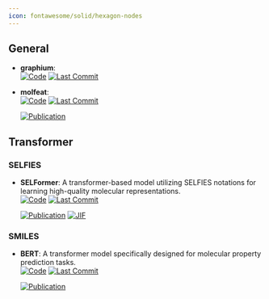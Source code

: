 ```yaml
---
icon: fontawesome/solid/hexagon-nodes
---
```



## **General**


- **graphium**:   
    [![Code](https://img.shields.io/github/stars/datamol-io/graphium?style=for-the-badge&logo=github)](https://github.com/datamol-io/graphium) 
    [![Last Commit](https://img.shields.io/github/last-commit/datamol-io/graphium?style=for-the-badge&logo=github)](https://github.com/datamol-io/graphium) 




- **molfeat**:   
    [![Code](https://img.shields.io/github/stars/datamol-io/molfeat?style=for-the-badge&logo=github)](https://github.com/datamol-io/molfeat) 
    [![Last Commit](https://img.shields.io/github/last-commit/datamol-io/molfeat?style=for-the-badge&logo=github)](https://github.com/datamol-io/molfeat) 

    [![Publication](https://img.shields.io/badge/Publication-Citations:0-blue?style=for-the-badge&logo=bookstack)](None) 


## **Transformer**

### **SELFIES**

- **SELFormer**: A transformer-based model utilizing SELFIES notations for learning high-quality molecular representations.  
    [![Code](https://img.shields.io/github/stars/HUBioDataLab/SELFormer?style=for-the-badge&logo=github)](https://github.com/HUBioDataLab/SELFormer) 
    [![Last Commit](https://img.shields.io/github/last-commit/HUBioDataLab/SELFormer?style=for-the-badge&logo=github)](https://github.com/HUBioDataLab/SELFormer) 

    [![Publication](https://img.shields.io/badge/Publication-Citations:18-blue?style=for-the-badge&logo=bookstack)](https://doi.org/10.1088/2632-2153/acdb30) 
    [![JIF](https://img.shields.io/badge/Impact_Factor-6.30-purple?style=for-the-badge&logo=academia)](https://doi.org/10.1088/2632-2153/acdb30)


### **SMILES**

- **BERT**: A transformer model specifically designed for molecular property prediction tasks.  
    [![Code](https://img.shields.io/github/stars/odb9402/MoleculeTransformer?style=for-the-badge&logo=github)](https://github.com/odb9402/MoleculeTransformer) 
    [![Last Commit](https://img.shields.io/github/last-commit/odb9402/MoleculeTransformer?style=for-the-badge&logo=github)](https://github.com/odb9402/MoleculeTransformer) 

    [![Publication](https://img.shields.io/badge/Publication-Citations:0-blue?style=for-the-badge&logo=bookstack)](None) 


